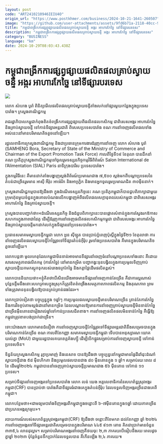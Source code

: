 ```yaml
---
layout: post
code: "ART2410210946IEIU4O"
origin_url: "https://www.postkhmer.com/business/2024-10-21-1641-260507"
image: "https://github.com/user-attachments/assets/9fd6b71a-2118-40cc-9143-3a8c630ddfe5"
title: "កម្ពុជា​ពង្រីក​ការ​ផ្សព្វផ្សាយ​ផលិតផល​​គ្រាប់​ស្វាយ​ចន្ទី អង្ករ អាហារ​កែច្នៃ នៅ​ទីផ្សារ​បរទេស"
description: "​​កម្ពុជា​ពង្រីក​ការ​ផ្សព្វផ្សាយ​ផលិតផល​​គ្រាប់​ស្វាយ​ចន្ទី អង្ករ អាហារ​កែច្នៃ នៅ​ទីផ្សារ​បរទេស​"
category: "BUSINESS"
language: "km"
date: 2024-10-29T08:03:43.438Z
---
```


# កម្ពុជា​ពង្រីក​ការ​ផ្សព្វផ្សាយ​ផលិតផល​​គ្រាប់​ស្វាយ​ចន្ទី អង្ករ អាហារ​កែច្នៃ នៅ​ទីផ្សារ​បរទេស

![](https://github.com/user-attachments/assets/a3d65ca8-7b6d-456c-b1c8-39a13bd089c4)

លោក សំហេង បូរ៉ា ពិនិត្យ​មើល​ផលិតផល​គ្រាប់​ស្វាយចន្ទី​តាំង​លក់​នៅ​ផ្សារ​មួយ​កន្លែង​ក្នុង​ប្រទេស​បារាំង។ ក្រសួងពាណិជ្ជកម្ម

រាជរដ្ឋាភិបាល​កម្ពុជា​កំពុង​ខិតខំ​ពង្រឹក​ការ​ផ្សព្វផ្សាយ​ពី​ផលិតផល​កសិកម្ម​ ជា​ពិសេស​អង្ករ អាហារ​កែច្នៃ និង​គ្រាប់​ស្វាយ​ចន្ទី ទៅកាន់​ទីផ្សារ​អន្តរជាតិ ពិសេស​ប្រទេស​បារាំង ខណៈ​ការ​នាំ​ចេញ​ផលិត​ផល​ទាំង​អស់​នេះ​នៅ​មាន​បរិមាណ​តិច​តួច​នៅ​ឡើយ។

រដ្ឋ​លេខាធិការ​ក្រសួង​ពាណិជ្ជកម្ម និង​ជា​ប្រធាន​ក្រុម​ការងារ​ជំរុញ​ការ​នាំ​ចេញ លោក សំហេង បូរ៉ា (SAMHENG Bora, Secretary of State of the Ministry of Commerce and Chairman of the Export Promotion Task Force) កាល​ពី​ថ្ងៃ​ទី១៩ ខែតុលា បាន​ដឹក​នាំ​គណៈប្រតិភូ​ក្រសួង​ពាណិជ្ជកម្ម​ទៅ​ចូលរួម​ទស្សនកិច្ច​កម្មវិធី​ពិព័រណ៍ Salon International de l’Alimentation (SIAL) Paris នា​ទីក្រុង​បារីស ប្រទេស​បារាំង។

ក្នុង​កម្មវិធី​នេះ គឺ​មាន​ដាក់​តាំង​បង្ហាញ​ស្តង់​ពិព័រណ៍​ប្រមាណ​ជាង ៧,៥០០ ស្តង់​មក​ពី​បណ្តា​ប្រទេស​នៃ​តំបន់​ជាច្រើន​រួម​មាន អាស៊ី អឺរ៉ុប អាម៉េរិក និងអាហ្វ្រិក និង​មាន​អ្នក​ចូលរួម​ប្រមាណ​ជិត ៣០​ម៉ឺន​នាក់។

ក្រសួង​ពាណិជ្ជកម្ម​បាន​ឱ្យ​ដឹង​ថា ក្នុង​ដំណើរ​ទស្សនកិច្ច​នេះ គណៈ​ប្រតិភូ​កម្ពុជា​ក៏​បាន​ជួប​ពិភាក្សា​ជាមួយ​ក្រុមហ៊ុន​មួយ​ចំនួន​ក្នុង​គោល​បំណង​លើក​បង្ហាញ​អំពី​ផលិតផល​សក្តានុពល​របស់​កម្ពុជា ជា​ពិសេស​អង្ករ អាហារ​កែច្នៃ និង​គ្រាប់​ស្វាយចន្ទី។

ក្រសួង​បាន​បញ្ជាក់​ថា៖​«ដំណើរ​ទស្សនកិច្ច និង​ជំនួប​ពិភាក្សា​នេះ​បាន​ផ្តោត​សំខាន់​ក្នុង​ការ​ស្វែង​រក​ឱកាស​សហការ​ក្នុង​ភាព​ជា​ដៃគូ ដើម្បី​ជំរុញ​ការ​នាំ​ចេញ​ផលិតផល​កសិកម្ម​កម្ពុជា ជា​ពិសេស​អង្ករ អាហារ​កែច្នៃ និង​គ្រាប់​ស្វាយចន្ទី​មក​ដាក់​លក់​ក្នុង​ទីផ្សារនៅ​ប្រទេស​បារាំង»។

ប្រធាន​សមាគម​ស្វាយចន្ទី​កម្ពុជា លោក អួន ស៊ីឡូត បាន​ប្រាប់​ភ្នំពេញ​ប៉ុស្តិ៍​ក្នុង​ថ្ងៃ​ទី​២១ ខែ​តុលាថា ការ​នាំ​ចេញ​ផលិតផល​ស្វាយចន្ទី​កែច្នៃ​រួច​ទៅ​ទីផ្សារ​តំបន់​អ៊ឺរ៉ុប រួម​ទាំង​ប្រទេស​បារាំង គឺ​មានក្នុង​បរិមាណ​តិច​តួច​នៅ​ឡើយ​។

លោក​បន្ត​ថា ​មូលហេតុដែល​កម្ពុជា​មិន​ទាន់​អាច​មាន​ទីផ្សារ​នាំ​ចេញ​ធំ​នៅ​បណ្តា​ប្រទេស​ទាំង​នោះ គឺ​ដោយ​សារ​សមត្ថភាព​ផលិតកម្ម​​ (ការកែច្នៃ) ​នៅ​មាន​កម្រិត បញ្ហា​កង្វះទុន​បង្វិល​ក្នុង​ការ​ប្រមូល​ទិញ​គ្រាប់​ស្វាយចន្ទី​យក​មក​ស្តុកទុក​របស់​រោងចក្រ​កែច្នៃ និង​កត្តា​ថ្លៃ​ដើម​ផលិត​ខ្ពស់។

លោក​បាន​និយាយ​ថា៖​«​ខ្ញុំ​គិត​ថា​បើសិន​យើង​អាច​មាន​ទីផ្សារ​នាំ​ចេញ​កាន់តែ​ច្រើន គឺ​ជាការ​ល្អណាស់ បុន្តែ​ទន្ទឹម​នឹង​នោះ​សហគ្រាស​ក្នុង​ស្រុកក៏​ត្រូវ​ខិតខំ​ពង្រឹង​សមត្ថភាពភាព​ផលិតកម្ម និង​គុណភាព ព្រម​ទាំង​ត្រូវ​មាន​ទុន​បង្វិល​ឱ្យ​បាន​គ្រប់គ្រាន់​ផងដែរ»។

លោក​ប្រាប់​ទៀត​ថា បច្ចុប្បន្ន​ក្នុង​ ១ឆ្នាំៗ ការ​ប្រមូល​ផល​ស្វាយចន្ទី​មាន​បរិមាណ​ច្រើន គ្រាន់​តែ​ការ​កែច្នៃ​ និង​ការ​វិច​ខ្ចប់​តាម​ស្តង់ដា​នៅ​មាន​កម្រិត ដែល​បណ្តាល​ឱ្យ​មាន​ការ​នាំចេញ​គ្រាប់​ស្វាយចន្ទី​មិន​ទាន់​កែច្នៃ​ជា​ច្រើន​ម៉ឺនតោន​ជា​រៀងរាល់​ឆ្នាំ​ទៅ​កាន់​ប្រទេស​ជិតខាង។ ការ​នាំ​ចេញ​ផលិតផល​មិន​ទាន់​កែច្នៃ គឺ​ធ្វើឱ្យ​កម្ពុជា​ត្រូវ​ខាតបង់​ប្រាក់​ជាច្រើន។

ទោះយ៉ាង​ណា លោក​មាន​ជំនឿ​ថា ការ​នាំ​ចេញ​ស្វាយចន្ទី​កែច្នៃ​រួច​ទៅទីផ្សារ​អន្តរ​ជាតិ​នឹង​សម្រេច​បាន​ក្នុង​បរិមាណ​កាន់​តែ​ច្រើន ខណៈ​កាល​ពី​ខែ​កញ្ញា សមាគម​ស្វាយចន្ទី​កម្ពុជា ទើប​បាន​អនុស្សារណៈ​យោគយល់​គ្នា ​(MoU) ជាមួយ​រដ្ឋបាល​គយ​ខេត្ត​គ័ងហ្ស៊ី ដើម្បី​បើកផ្លូវ​សម្រាប់​ការ​នាំចេញ​ស្វាយចន្ទី​ ទៅ​កាន់​ប្រទេស​ចិន។

ទិន្នន័យ​ក្រសួង​កសិកម្ម រុក្ខាប្រមាញ់ និង​នេសាទ បាន​ឱ្យ​ដឹង​ថា បច្ចុប្បន្ន​នៅ​កម្ពុជា​មាន​ផ្ទៃដី​ដាំដុះ​ដំណាំ​ស្វាយចន្ទី​ជាង ៥៨ ម៉ឺន​ហិកតា និង​ប្រមូល​ផល​បាន​ជាង ៨០ ម៉ឺន​តោន​ក្នុង​ ១ ឆ្នាំ។ សម្រាប់​រយៈពេល ៨ ខែ ដើម​ឆ្នាំ​២០២៤ កម្ពុជា​បាន​នាំ​ចេញ​គ្រាប់​ស្វាយចន្ទី​ប្រមាណ​ជាង ៥៦ ម៉ឺន​តោន ទៅ​កាន់ ១១ ប្រទេស។

សម្រាប់​ទីផ្សារ​នាំចេញ​អង្ករទៅប្រទេស​បារាំង លោក លន់ យេង អគ្គ​លេខាធិការ​នៃ​សហព័ន្ធ​ស្រូវ​អង្ករ​កម្ពុជា​(CRF) បាន​ប្រាប់​ថា បារាំង​គឺ​ជា​ទីផ្សារ​ធំជាង​គេ​ក្នុង​តំបន់​អ៊ឺរ៉ុប ដែល​ទទួល​ទិញ​អង្ករ​ច្រើន​ជាង​គេ​ពី​កម្ពុជា។

លោក​បន្ថែម​ថា៖​«​ជា​មធ្យម​បារាំង​ទិញ​អង្ករ​ពី​កម្ពុជា​ក្នុង​ចន្លោះ​ពី ៦-៧​ម៉ឺន​តោន​ក្នុង​១​ឆ្នាំ ដោយ​ភាគ​ច្រើន​ជា​ប្រភេទ​អង្ករ​ក្រអូប»។

របាយការណ៍​របស់​សហព័ន្ធ​ស្រូវ​អង្ករ​កម្ពុជា​(CRF) ឱ្យ​ដឹង​ថា ចន្លោះ​ពី​ខែ​មករា ដល់​ខែ​កញ្ញា ឆ្នាំ ២០២៤ ការ​នាំ​ចេញ​អង្ករ​ទៅ​ទីផ្សារ​អន្តរជាតិ​សម្រេច​បាន​ក្នុង​បរិមាណ ៤៤៥ ៩១៣ តោន គិត​ជា​ប្រាក់​មាន​ចំនួន ៣៣៥,៤ លាន​ដុល្លារ។ សម្រាប់​បរិមាណ​អង្ករ​នាំចេញ​គឺ​ថយចុះ​ ២,៣ ភាគរយ​បើ​ធៀប​នឹង​រយៈ​ពេល​ដូច​គ្នា​ឆ្នាំ ២០២៣ ប៉ុន្តែ​ចំនួន​ទឹក​ប្រាក់​ដែល​ទទួល​បាន គឺ​កើន​ឡើង ២,៤ ភាគរយ៕